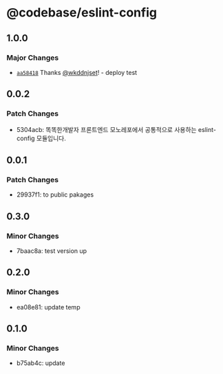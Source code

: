 # @codebase/eslint-config

## 1.0.0

### Major Changes

- [`aa58418`](https://github.com/TOKTOKHAN-DEV/codebase/commit/aa58418ddcd912e78b04ef2f4d625c0345cb0ca2) Thanks [@wkddnjset](https://github.com/wkddnjset)! - deploy test

## 0.0.2

### Patch Changes

- 5304acb: 똑똑한개발자 프론트엔드 모노레포에서 공통적으로 사용하는 eslint-config 모듈입니다.

## 0.0.1

### Patch Changes

- 29937f1: to public pakages

## 0.3.0

### Minor Changes

- 7baac8a: test version up

## 0.2.0

### Minor Changes

- ea08e81: update temp

## 0.1.0

### Minor Changes

- b75ab4c: update
